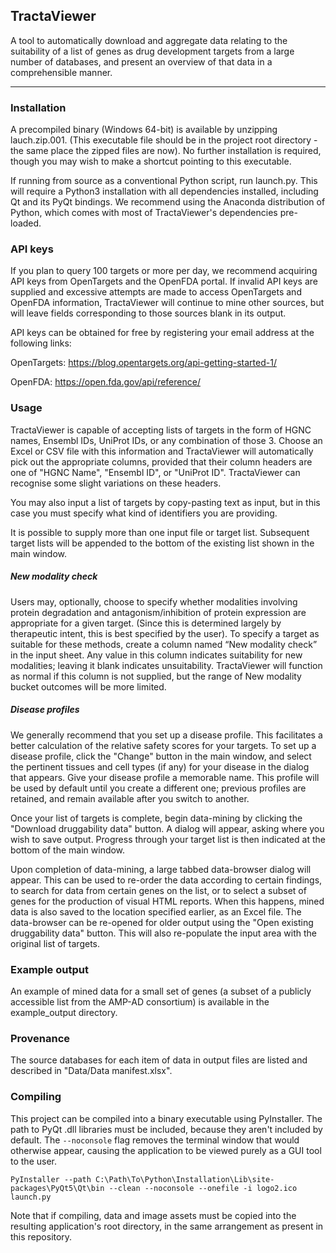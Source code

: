 ## TractaViewer

A tool to automatically download and aggregate data relating to the suitability of a list of genes as drug development targets from a large number of databases, and present an overview of that data in a comprehensible manner. 

-----

### Installation

A precompiled binary (Windows 64-bit) is available by unzipping lauch.zip.001. (This executable file should be in the project root directory - the same place the zipped files are now). No further installation is required, though you may wish to make a shortcut pointing to this executable. 

If running from source as a conventional Python script, run launch.py. This will require a Python3 installation with all dependencies installed, including Qt and its PyQt bindings. We recommend using the Anaconda distribution of Python, which comes with most of TractaViewer's dependencies pre-loaded.

### API keys

If you plan to query 100 targets or more per day, we recommend acquiring API keys from OpenTargets and the OpenFDA portal. If invalid API keys are supplied and excessive attempts are made to access OpenTargets and OpenFDA information, TractaViewer will continue to mine other sources, but will leave fields corresponding to those sources blank in its output.

API keys can be obtained for free by registering your email address at the following links:

OpenTargets: https://blog.opentargets.org/api-getting-started-1/

OpenFDA: https://open.fda.gov/api/reference/

### Usage

TractaViewer is capable of accepting lists of targets in the form of HGNC names, Ensembl IDs, UniProt IDs, or any combination of those 3. Choose an Excel or CSV file with this information and TractaViewer will automatically pick out the appropriate columns, provided that their column headers are one of "HGNC Name", "Ensembl ID", or "UniProt ID". TractaViewer can recognise some slight variations on these headers. 

You may also input a list of targets by copy-pasting text as input, but in this case you must specify what kind of identifiers you are providing.

It is possible to supply more than one input file or target list. Subsequent target lists will be appended to the bottom of the existing list shown in the main window.

##### New modality check

Users may, optionally, choose to specify whether modalities involving protein degradation and antagonism/inhibition of protein expression are appropriate for a given target. (Since this is determined largely by therapeutic intent, this is best specified by the user). To specify a target as suitable for these methods, create a column named “New modality check” in the input sheet. Any value in this column indicates suitability for new modalities; leaving it blank indicates unsuitability. TractaViewer will function as normal if this column is not supplied, but the range of New modality bucket outcomes will be more limited. 

##### Disease profiles

We generally recommend that you set up a disease profile. This facilitates a better calculation of the relative safety scores for your targets. To set up a disease profile, click the "Change" button in the main window, and select the pertinent tissues and cell types (if any) for your disease in the dialog that appears. Give your disease profile a memorable name. This profile will be used by default until you create a different one; previous profiles are retained, and remain available after you switch to another.   

Once your list of targets is complete, begin data-mining by clicking the "Download druggability data" button. A dialog will appear, asking where you wish to save output. Progress through your target list is then indicated at the bottom of the main window.

Upon completion of data-mining, a large tabbed data-browser dialog will appear. This can be used to re-order the data according to certain findings, to search for data from certain genes on the list, or to select a subset of genes for the production of visual HTML reports. When this happens, mined data is also saved to the location specified earlier, as an Excel file. The data-browser can be re-opened for older output using the "Open existing druggability data" button. This will also re-populate the input area with the original list of targets.
 

### Example output

An example of mined data for a small set of genes (a subset of a publicly accessible list from the AMP-AD consortium) is available in the example_output directory.

### Provenance

The source databases for each item of data in output files are listed and described in "Data/Data manifest.xlsx".

### Compiling

This project can be compiled into a binary executable using PyInstaller. The path to PyQt .dll libraries must be included, because they aren't included by default. The `--noconsole` flag removes the terminal window that would otherwise appear, causing the application to be viewed purely as a GUI tool to the user.

```PyInstaller --path C:\Path\To\Python\Installation\Lib\site-packages\PyQt5\Qt\bin --clean --noconsole --onefile -i logo2.ico launch.py```

Note that if compiling, data and image assets must be copied into the resulting application's root directory, in the same arrangement as present in this repository. 

